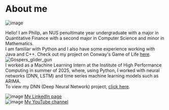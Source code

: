 # About me
![image](https://github.com/user-attachments/assets/e67ad35d-b74f-4222-a2bf-9c85e2416c57)


Hello! I am Philip, an NUS penultimate year undergraduate with a major in Quantitative Finance with a second major in Computer Science and minor in Mathematics.  \
I am familiar with Python and I also have some experience working with Java and C++. Check out my project on Conway's Game of Life [here](https://github.com/ChenJiajunPhilip/Conway-s-Game-of-Life-with-Python). \
![Gospers_glider_gun](https://github.com/user-attachments/assets/fa6b88d4-cd4e-4bbe-89ca-83b1648f4aa2) \
I worked as a Machine Learning Intern at the Institute of High Performance Computing in summer of 2025, where, using Python, I worked with neural networks (DNN, LSTM) and time series machine learning models such as ARIMA. \
To view my DNN (Deep Neural Network) project, [click here](https://github.com/ChenJiajunPhilip/Ship-hulls-using-DNN).


![image](https://github.com/user-attachments/assets/12f83e7c-54f9-4bd2-bf46-d0bd420c22d4) [My LinkedIn page](https://www.linkedin.com/in/chen-jiajun-philip/) <br>
![image](https://github.com/user-attachments/assets/3921f4b8-4305-4049-a218-feb033bdb320) [My YouTube channel](https://youtube.com/@philipchen-gi9py?si=UGTXHYXJYZekpvEE)
